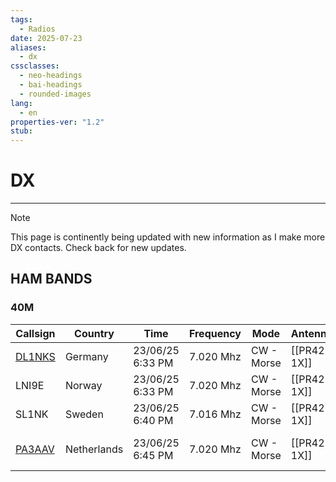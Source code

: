```yaml
---
tags:
  - Radios
date: 2025-07-23
aliases:
  - dx
cssclasses:
  - neo-headings
  - bai-headings
  - rounded-images
lang:
  - en
properties-ver: "1.2"
stub:
---
```

# DX

***

>[!note] 
> This page is continently being updated with new information as I make more DX contacts. Check back for new updates.

## HAM BANDS
### 40M

| Callsign                                | Country     | Time             | Frequency | Mode       | Antenna      | Notes               |
| --------------------------------------- | ----------- | ---------------- | --------- | ---------- | ------------ | ------------------- |
| [DL1NKS](https://www.qrz.com/db/DL1NKS) | Germany     | 23/06/25 6:33 PM | 7.020 Mhz | CW - Morse | [[PR42-1X]] | TEST                |
| LNI9E                                   | Norway      | 23/06/25 6:33 PM | 7.020 Mhz | CW - Morse | [[PR42-1X]] | TEST                |
| SL1NK                                   | Sweden      | 23/06/25 6:40 PM | 7.016 Mhz | CW - Morse | [[PR42-1X]] | *None*              |
| [PA3AAV](https://www.qrz.com/db/PA3AAV) | Netherlands | 23/06/25 6:45 PM | 7.020 Mhz | CW - Morse | [[PR42-1X]] | PA3AAV TEEST PA3AAV |




